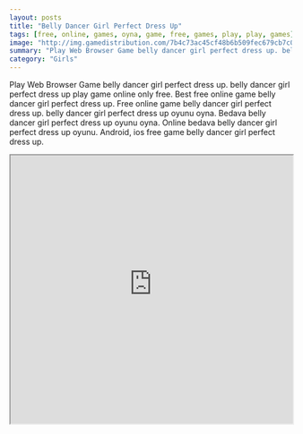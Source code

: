 ```yaml
---
layout: posts
title: "Belly Dancer Girl Perfect Dress Up"
tags: [free, online, games, oyna, game, free, games, play, play, games]
image: "http://img.gamedistribution.com/7b4c73ac45cf48b6b509fec679cb7c0f.jpg"
summary: "Play Web Browser Game belly dancer girl perfect dress up. belly dancer girl perfect dress up play game online only free. Best free online game belly dancer girl perfect dress up. Free online game belly dancer girl perfect dress up. belly dancer girl perfect dress up oyunu oyna. Bedava belly dancer girl perfect dress up oyunu oyna. Online bedava belly dancer girl perfect dress up oyunu. Android, ios free game belly dancer girl perfect dress up."
category: "Girls"
---
```


Play Web Browser Game belly dancer girl perfect dress up. belly dancer girl perfect dress up play game online only free. Best free online game belly dancer girl perfect dress up. Free online game belly dancer girl perfect dress up. belly dancer girl perfect dress up oyunu oyna. Bedava belly dancer girl perfect dress up oyunu oyna. Online bedava belly dancer girl perfect dress up oyunu. Android, ios free game belly dancer girl perfect dress up.

<iframe width="100%" height="480px;" src="http://flash.gamedistribution.com?game=7b4c73ac45cf48b6b509fec679cb7c0f"></iframe>